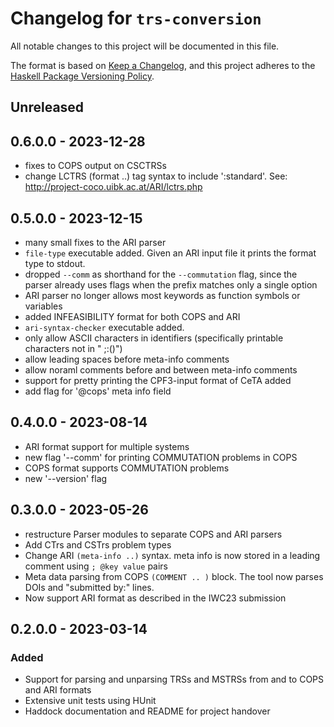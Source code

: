 # Changelog for `trs-conversion`

All notable changes to this project will be documented in this file.

The format is based on [Keep a Changelog](https://keepachangelog.com/en/1.0.0/),
and this project adheres to the
[Haskell Package Versioning Policy](https://pvp.haskell.org/).

## Unreleased

## 0.6.0.0 - 2023-12-28
- fixes to COPS output on CSCTRSs
- change LCTRS (format ..) tag syntax to include ':standard'. See:
  http://project-coco.uibk.ac.at/ARI/lctrs.php

## 0.5.0.0 - 2023-12-15
- many small fixes to the ARI parser
- `file-type` executable added. Given an ARI input file it prints the format
  type to stdout.
- dropped `--comm` as shorthand for the `--commutation` flag, since the parser
  already uses flags when the prefix matches only a single option
- ARI parser no longer allows most keywords as function symbols or variables
- added INFEASIBILITY format for both COPS and ARI
- `ari-syntax-checker` executable added.
- only allow ASCII characters in identifiers
  (specifically printable characters not in " ;:()")
- allow leading spaces before meta-info comments
- allow noraml comments before and between meta-info comments
- support for pretty printing the CPF3-input format of CeTA added
- add flag for '@cops' meta info field

## 0.4.0.0 - 2023-08-14
- ARI format support for multiple systems
- new flag '--comm' for printing COMMUTATION problems in COPS
- COPS format supports COMMUTATION problems
- new '--version' flag

## 0.3.0.0 - 2023-05-26
- restructure Parser modules to separate COPS and ARI parsers
- Add CTrs and CSTrs problem types
- Change ARI `(meta-info ..)` syntax.
  meta info is now stored in a leading comment using `; @key value` pairs
- Meta data parsing from COPS `(COMMENT .. )` block.
  The tool now parses DOIs and "submitted by:" lines.
- Now support ARI format as described in the IWC23 submission

## 0.2.0.0 - 2023-03-14

### Added

- Support for parsing and unparsing TRSs and MSTRSs from and to COPS and ARI formats
- Extensive unit tests using HUnit
- Haddock documentation and README for project handover
